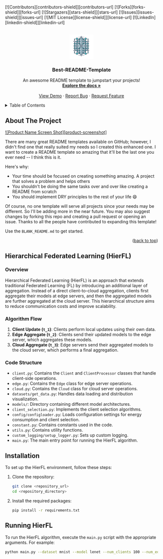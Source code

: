 <!-- Improved compatibility of back to top link: See: https://github.com/othneildrew/Best-README-Template/pull/73 -->
<a id="readme-top"></a>
<!--
*** Thanks for checking out the Best-README-Template. If you have a suggestion
*** that would make this better, please fork the repo and create a pull request
*** or simply open an issue with the tag "enhancement".
*** Don't forget to give the project a star!
*** Thanks again! Now go create something AMAZING! :D
-->



<!-- PROJECT SHIELDS -->
<!--
*** I'm using markdown "reference style" links for readability.
*** Reference links are enclosed in brackets [ ] instead of parentheses ( ).
*** See the bottom of this document for the declaration of the reference variables
*** for contributors-url, forks-url, etc. This is an optional, concise syntax you may use.
*** https://www.markdownguide.org/basic-syntax/#reference-style-links
-->
[![Contributors][contributors-shield]][contributors-url]
[![Forks][forks-shield]][forks-url]
[![Stargazers][stars-shield]][stars-url]
[![Issues][issues-shield]][issues-url]
[![MIT License][license-shield]][license-url]
[![LinkedIn][linkedin-shield]][linkedin-url]



<!-- PROJECT LOGO -->
<br />
<div align="center">
  <a href="https://github.com/othneildrew/Best-README-Template">
    <img src="images/logo.png" alt="Logo" width="80" height="80">
  </a>

  <h3 align="center">Best-README-Template</h3>

  <p align="center">
    An awesome README template to jumpstart your projects!
    <br />
    <a href="https://github.com/othneildrew/Best-README-Template"><strong>Explore the docs »</strong></a>
    <br />
    <br />
    <a href="https://github.com/othneildrew/Best-README-Template">View Demo</a>
    ·
    <a href="https://github.com/othneildrew/Best-README-Template/issues/new?labels=bug&template=bug-report---.md">Report Bug</a>
    ·
    <a href="https://github.com/othneildrew/Best-README-Template/issues/new?labels=enhancement&template=feature-request---.md">Request Feature</a>
  </p>
</div>



<!-- TABLE OF CONTENTS -->
<details>
  <summary>Table of Contents</summary>
  <ol>
    <li>
      <a href="#about-the-project">About The Project</a>
      <ul>
        <li><a href="#built-with">Built With</a></li>
      </ul>
    </li>
    <li>
      <a href="#getting-started">Getting Started</a>
      <ul>
        <li><a href="#prerequisites">Prerequisites</a></li>
        <li><a href="#installation">Installation</a></li>
      </ul>
    </li>
    <li><a href="#usage">Usage</a></li>
    <li><a href="#roadmap">Roadmap</a></li>
    <li><a href="#contributing">Contributing</a></li>
    <li><a href="#license">License</a></li>
    <li><a href="#contact">Contact</a></li>
    <li><a href="#acknowledgments">Acknowledgments</a></li>
  </ol>
</details>



<!-- ABOUT THE PROJECT -->
## About The Project

[![Product Name Screen Shot][product-screenshot]](https://example.com)

There are many great README templates available on GitHub; however, I didn't find one that really suited my needs so I created this enhanced one. I want to create a README template so amazing that it'll be the last one you ever need -- I think this is it.

Here's why:
* Your time should be focused on creating something amazing. A project that solves a problem and helps others
* You shouldn't be doing the same tasks over and over like creating a README from scratch
* You should implement DRY principles to the rest of your life :smile:

Of course, no one template will serve all projects since your needs may be different. So I'll be adding more in the near future. You may also suggest changes by forking this repo and creating a pull request or opening an issue. Thanks to all the people have contributed to expanding this template!

Use the `BLANK_README.md` to get started.

<p align="right">(<a href="#readme-top">back to top</a>)</p>


<!-- HIERARCHICAL FEDERATED LEARNING -->
## Hierarchical Federated Learning (HierFL)

### Overview

Hierarchical Federated Learning (HierFL) is an approach that extends traditional Federated Learning (FL) by introducing an additional layer of aggregation. Instead of a direct client-to-cloud aggregation, clients first aggregate their models at edge servers, and then the aggregated models are further aggregated at the cloud server. This hierarchical structure aims to reduce communication costs and improve scalability.

### Algorithm Flow

1. **Client Update (`t_1`)**: Clients perform local updates using their own data.
2. **Edge Aggregate (`t_2`)**: Clients send their updated models to the edge server, which aggregates these models.
3. **Cloud Aggregate (`t_3`)**: Edge servers send their aggregated models to the cloud server, which performs a final aggregation.

### Code Structure

- `client.py`: Contains the `Client` and `ClientProcessor` classes that handle client-side operations.
- `edge.py`: Contains the `Edge` class for edge server operations.
- `cloud.py`: Contains the `Cloud` class for cloud server operations.
- `datasets/get_data.py`: Handles data loading and distribution visualization.
- `models/`: Directory containing different model architectures.
- `client_selection.py`: Implements the client selection algorithms.
- `config/configloader.py`: Loads configuration settings for energy consumption and client selection.
- `constant.py`: Contains constants used in the code.
- `utils.py`: Contains utility functions.
- `custom_logging/setup_logger.py`: Sets up custom logging.
- `main.py`: The main entry point for running the HierFL algorithm.

## Installation

To set up the HierFL environment, follow these steps:

1. Clone the repository:
    ```sh
    git clone <repository_url>
    cd <repository_directory>
    ```

2. Install the required packages:
    ```sh
    pip install -r requirements.txt
    ```

## Running HierFL

To run the HierFL algorithm, execute the `main.py` script with the appropriate arguments. For example:
```sh
python main.py --dataset mnist --model lenet --num_clients 100 --num_edges 10 --num_local_update 10 --num_edge_aggregation 5 --num_communication 100 --batch_size 64 --lr 0.01 --lr_decay 0.99 --lr_decay_epoch 10 --momentum 0.9 --iid -2 --edgeiid 1 --cuda --gpu 0 --gpus 0 1

